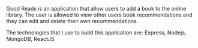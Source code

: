 Good Reads is an application that allow users to add a book to the online library. The user is allowed to view other users book recommendations and they can edit and delete their own recommendations.

The technologies that I use to build this application are: Express, Nodejs, MongoDB, ReactJS